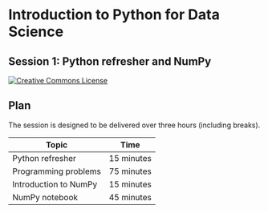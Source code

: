 # Introduction to Python for Data Science
## Session 1: Python refresher and NumPy

[![Creative Commons License](https://i.creativecommons.org/l/by/4.0/80x15.png)](http://creativecommons.org/licenses/by/4.0/)

## Plan

The session is designed to be delivered over three hours (including breaks).

| Topic                 | Time        |
| --------------------- | ----------- |
| Python refresher      | 15 minutes  |
| Programming problems  | 75 minutes  |
| Introduction to NumPy | 15 minutes  |
| NumPy notebook        | 45 minutes  |

